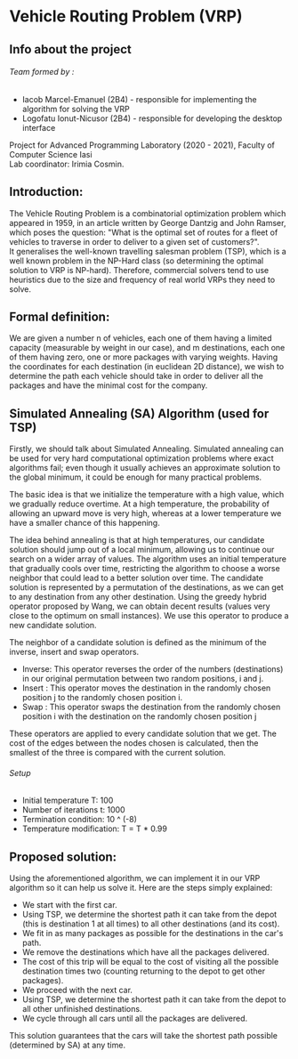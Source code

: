 # Vehicle Routing Problem (VRP)

## Info about the project
###### Team formed by :
* Iacob Marcel-Emanuel (2B4) - responsible for implementing the algorithm for solving the VRP
* Logofatu Ionut-Nicusor (2B4) - responsible for developing the desktop interface

Project for Advanced Programming Laboratory (2020 - 2021), Faculty of Computer Science Iasi  
Lab coordinator: Irimia Cosmin.

## Introduction:
The Vehicle Routing Problem is a combinatorial optimization problem which appeared in 1959, in an article written by George Dantzig and John Ramser, which poses the question: "What is the optimal set of routes for a fleet of vehicles to traverse in order to deliver to a given set of customers?".  
It generalises the well-known travelling salesman problem (TSP), which is a well known problem in the NP-Hard class (so determining the optimal solution to VRP is NP-hard). Therefore, commercial solvers tend to use heuristics due to the size and frequency of real world VRPs they need to solve.

## Formal definition:
We are given a number n of vehicles, each one of them having a limited capacity (measurable by weight in our case), and m destinations, each one of them having zero, one or more packages with varying weights.
Having the coordinates for each destination (in euclidean 2D distance), we wish to determine the path each vehicle should take in order to deliver all the packages and have the minimal cost for the company.

## Simulated Annealing (SA) Algorithm (used for TSP)
Firstly, we should talk about Simulated Annealing.
Simulated annealing can be used for very hard computational optimization problems where exact algorithms fail; even though it usually achieves an approximate solution to the global minimum, it could be enough for many practical problems. 

The basic idea is that we initialize the temperature with a high value, which we gradually reduce overtime. At a high temperature, the probability of allowing an upward move is very high, whereas at a lower temperature we have a smaller chance of this happening. 

The idea behind annealing is that at high temperatures, our candidate solution should jump out of a local minimum, allowing us to continue our search on a wider array of values.
The algorithm uses an initial temperature that gradually cools over time, restricting the algorithm to choose a worse neighbor that could lead to a better solution over time.  The candidate solution is represented by a permutation of the destinations, as we can get to any destination from any other destination. Using the greedy hybrid operator proposed by Wang, we can obtain decent results (values very close to the optimum on small instances). We use this operator to produce a new candidate solution.

The neighbor of a candidate solution is defined as the minimum of the inverse, insert and swap operators.
- Inverse: This operator reverses the order of the numbers (destinations) in our original permutation between two random positions, i and j.
- Insert : This operator moves the destination in the randomly chosen position j to the randomly chosen position i.
- Swap : This operator swaps the destination from the randomly chosen position i with the destination on the randomly chosen position j

These operators are applied to every candidate solution that we get. The cost of the edges between the nodes chosen is calculated, then the smallest of the three is compared with the current solution.

###### Setup
- Initial temperature T: 100
- Number of iterations t: 1000
- Termination condition: 10 ^ (-8)
- Temperature modification: T = T * 0.99

## Proposed solution:
Using the aforementioned algorithm, we can implement it in our VRP algorithm so it can help us solve it.
Here are the steps simply explained:
- We start with the first car.
- Using TSP, we determine the shortest path it can take from the depot (this is destination 1 at all times) to all other destinations (and its cost).
- We fit in as many packages as possible for the destinations in the car's path.
- We remove the destinations which have all the packages delivered.
- The cost of this trip will be equal to the cost of visiting all the possible destination times two (counting returning to the depot to get other packages).
- We proceed with the next car.
- Using TSP, we determine the shortest path it can take from the depot to all other unfinished destinations.
- We cycle through all cars until all the packages are delivered.  

This solution guarantees that the cars will take the shortest path possible (determined by SA) at any time.

